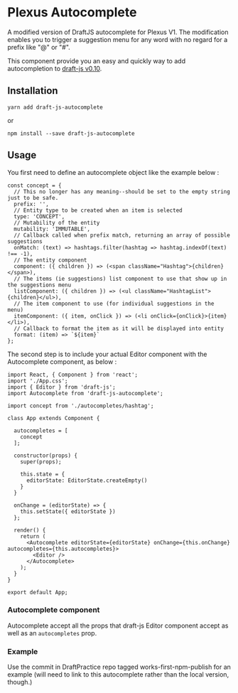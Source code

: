 # Plexus Autocomplete

A modified version of DraftJS autocomplete for Plexus V1. The modification enables you to trigger a suggestion menu for any word with no regard for a prefix like "@" or "#".

This component provide you an easy and quickly way to add autocompletion to [draft-js v0.10](https://draftjs.org/).

## Installation

```
yarn add draft-js-autocomplete
```

or

```
npm install --save draft-js-autocomplete
```

## Usage

You first need to define an autocomplete object like the example below :

```
const concept = {
  // This no longer has any meaning--should be set to the empty string just to be safe.
  prefix: '',
  // Entity type to be created when an item is selected
  type: 'CONCEPT',
  // Mutability of the entity
  mutability: 'IMMUTABLE',
  // Callback called when prefix match, returning an array of possible suggestions
  onMatch: (text) => hashtags.filter(hashtag => hashtag.indexOf(text) !== -1),
  // The entity component
  component: ({ children }) => (<span className="Hashtag">{children}</span>),
  // The items (ie suggestions) list component to use that show up in the suggestions menu
  listComponent: ({ children }) => (<ul className="HashtagList">{children}</ul>),
  // The item component to use (for individual suggestions in the menu)
  itemComponent: ({ item, onClick }) => (<li onClick={onClick}>{item}</li>),
  // Callback to format the item as it will be displayed into entity
  format: (item) => `${item}`
};
```

The second step is to include your actual Editor component with the Autocomplete component, as below :

```
import React, { Component } from 'react';
import './App.css';
import { Editor } from 'draft-js';
import Autocomplete from 'draft-js-autocomplete';

import concept from './autocompletes/hashtag';

class App extends Component {

  autocompletes = [
    concept
  ];

  constructor(props) {
    super(props);

    this.state = {
      editorState: EditorState.createEmpty()
    }
  }

  onChange = (editorState) => {
    this.setState({ editorState })
  };

  render() {
    return (
      <Autocomplete editorState={editorState} onChange={this.onChange} autocompletes={this.autocompletes}>
        <Editor />
      </Autocomplete>
    );
  }
}

export default App;
```

### Autocomplete component

Autocomplete accept all the props that draft-js Editor component accept as well as an `autocompletes` prop.

### Example
Use the commit in DraftPractice repo tagged works-first-npm-publish for an example (will need to link to this autocomplete rather than the local version, though.)
